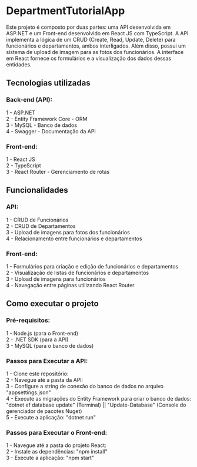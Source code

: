 # DepartmentTutorialApp

Este projeto é composto por duas partes: uma API desenvolvida em ASP.NET e um Front-end desenvolvido em React JS com TypeScript. 
A API implementa a lógica de um CRUD (Create, Read, Update, Delete) para funcionários e departamentos, ambos interligados. Além disso, 
possui um sistema de upload de imagem para as fotos dos funcionários. A interface em React fornece os formulários e a visualização dos 
dados dessas entidades.


## Tecnologias utilizadas

### Back-end (API):  
1 - ASP.NET  
2 - Entity Framework Core - ORM  
3 - MySQL - Banco de dados  
4 - Swagger - Documentação da API

### Front-end:  
1 - React JS  
2 - TypeScript  
3 - React Router - Gerenciamento de rotas  

## Funcionalidades

### API:  
1 - CRUD de Funcionários  
2 - CRUD de Departamentos  
3 - Upload de imagens para fotos dos funcionários  
4 - Relacionamento entre funcionários e departamentos
  
### Front-end:  
1 - Formulários para criação e edição de funcionários e departamentos  
2 - Visualização de listas de funcionários e departamentos  
3 - Upload de imagens para funcionários  
4 - Navegação entre páginas utilizando React Router  

## Como executar o projeto  
### Pré-requisitos:  
1 - Node.js (para o Front-end)  
2 - .NET SDK (para a API)  
3 - MySQL (para o banco de dados)

### Passos para Executar a API:  
1 - Clone este repositório:  
2 - Navegue até a pasta da API:  
3 - Configure a string de conexão do banco de dados no arquivo "appsettings.json"  
4 - Execute as migrações do Entity Framework para criar o banco de dados: "dotnet ef database update" (Terminal) || "Update-Database" (Console do gerenciador de pacotes Nuget)  
5 - Execute a aplicação: "dotnet run"

### Passos para Executar o Front-end:  
1 - Navegue até a pasta do projeto React:  
2 - Instale as dependências: "npm install"  
3 - Execute a aplicação: "npm start"
